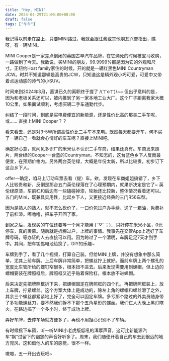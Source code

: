 ```yaml
---
title: "Hey, MINI"
date: 2024-04-29T21:00:00+08:00
draft: false
tags: ["车车"]
---
```

我记得以前走在路上，只要MINI路过，我就会跟汪酱或其他朋友兴奋指出，瞧呀，有一辆MINI。

MINI Cooper是一家差点倒闭的英国古早汽车品牌，在它濒死的时候被宝马收购，一路做到了今天。我敢说，买MINI的朋友，99.9999%都是因为它的外观和尺寸。正纽约Host family家住的时候，开的就是一辆红黑色MINI Countryman JCW。时并不知道那辆是高贵的JCW，只知道这是辆外观小巧可爱，可爱中又带着点运动感的帅气的小SUV。

时间来到2024年3月，蓄谋已久的离职终于提了 /(ㄒoㄒ)/~~ 但出乎意料的是，因为和老板关系还可以，被内推到了另一家本地工业大厂。这个厂子距离我家大概10公里，如果面试顺利，考虑买辆二手车通勤代步。

纠结了一段时间，到底是买电费便宜的新能源，还是性价比高的那类二手车呢，或…… 直接上MINI Cooper？？

看来看去，还是对3-5W所谓高性价比二手车不来电。既然每天都要开车，何不买了一辆自己一看就会心情好的车车呢？直接上MINI吧。

确定好心意，就问见多识广的米米认不认识二手车商，结果还真有。车商发来照片，两台绿的Cooper一台蓝的Countryman。不知怎的，这台蓝色乡下人反而最便宜，在预期价格内。另外两台英伦绿，大概是年份太新，所以比较贵，初步订下这台乡下人。

offer一确定，咱马上订动车票去看（提）车。欸，发现在车商姐姐搞错了，乡下人比较贵和新，反倒是那台五门英伦绿落在了心理预期内，就果断决定是它了~ 英伦绿原漆，车前杠和后边有一些磕碰掉漆，轮胎还比较新，整体情况看着还可以。五门的Mini，既兼具实用性，比起乡下人，又更接近经典的三门R56车型。

因为是熟人的熟人，就不怎么砍价了，一口价包过户办手续，送了一箱油，免费补了前杠漆。嘟噜噜，把车子开回了家。

到家之后，发现买的车位还要等一个月才能用 (ˉ▽ˉ；)…  只好停在米米小区，0元停车，真的羡慕。随后就是折腾过户，上牌的事情。我事先在交管App上选好了车牌号码，等办证的人去直接可以用。因为跨过了一个清明，车牌足足7天才到手中。其间，把车钥匙电池给换了，DIY的乐趣~

车牌到手了，看了几个视频，打算自己装。但给MINI上牌，并没有想象中那么简单，尤其上前车牌。上后车牌非常简单，把螺丝拧上就好。而前车牌上两个螺孔的宽度比车管所给的螺钉窄很多，根本扭不进去。后来发现需要用到螺帽，但上边的螺帽要装在牌照框后，牌照框又近乎贴着保险杠，根本放不进螺帽。

后来决定先把牌照框拆下来，把螺帽固定在牌照框的四个孔，再把牌照框装上，放上车牌，拧紧螺丝。这个方案大体上是成功的，除左上角的螺帽和螺丝滑了之外，其余三个螺丝都紧紧地上好了，完全可以固定车牌。多亏那个路过的外卖员随身带了多功能螺丝刀，要不然我们拆不下那个五角星形的螺丝。我们仨人大晚上黑灯瞎火，在路边搞了一个多小时，终于成功上牌。

弄好车牌，去停车场就方便多了，再也不用担心识别不了车辆。

有时候摇下车窗，听一听MINI小老虎版低吼的浑厚声音，这可比新能源汽车“飘”过留下的幽怨的声音好听多了。周末，我们随便开着自己的车去到很远的地方兜风，这和借他人的车的感觉，很不一样。

嗷嗷，五一开出去玩吧~